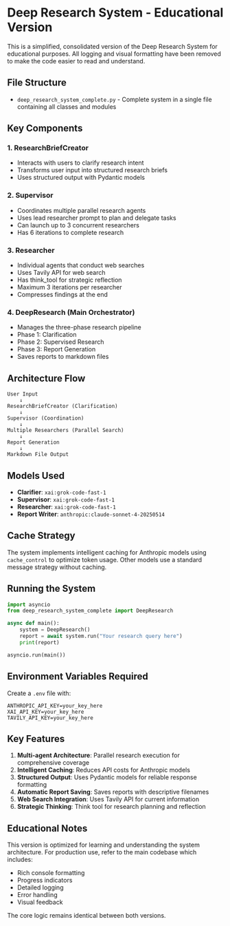 # Deep Research System - Educational Version

This is a simplified, consolidated version of the Deep Research System for educational purposes. All logging and visual formatting have been removed to make the code easier to read and understand.

## File Structure

- `deep_research_system_complete.py` - Complete system in a single file containing all classes and modules

## Key Components

### 1. ResearchBriefCreator
- Interacts with users to clarify research intent
- Transforms user input into structured research briefs
- Uses structured output with Pydantic models

### 2. Supervisor
- Coordinates multiple parallel research agents
- Uses lead researcher prompt to plan and delegate tasks
- Can launch up to 3 concurrent researchers
- Has 6 iterations to complete research

### 3. Researcher
- Individual agents that conduct web searches
- Uses Tavily API for web search
- Has think_tool for strategic reflection
- Maximum 3 iterations per researcher
- Compresses findings at the end

### 4. DeepResearch (Main Orchestrator)
- Manages the three-phase research pipeline
- Phase 1: Clarification
- Phase 2: Supervised Research
- Phase 3: Report Generation
- Saves reports to markdown files

## Architecture Flow

```
User Input
    ↓
ResearchBriefCreator (Clarification)
    ↓
Supervisor (Coordination)
    ↓
Multiple Researchers (Parallel Search)
    ↓
Report Generation
    ↓
Markdown File Output
```

## Models Used

- **Clarifier**: `xai:grok-code-fast-1`
- **Supervisor**: `xai:grok-code-fast-1`
- **Researcher**: `xai:grok-code-fast-1`
- **Report Writer**: `anthropic:claude-sonnet-4-20250514`

## Cache Strategy

The system implements intelligent caching for Anthropic models using `cache_control` to optimize token usage. Other models use a standard message strategy without caching.

## Running the System

```python
import asyncio
from deep_research_system_complete import DeepResearch

async def main():
    system = DeepResearch()
    report = await system.run("Your research query here")
    print(report)

asyncio.run(main())
```

## Environment Variables Required

Create a `.env` file with:
```
ANTHROPIC_API_KEY=your_key_here
XAI_API_KEY=your_key_here
TAVILY_API_KEY=your_key_here
```

## Key Features

1. **Multi-agent Architecture**: Parallel research execution for comprehensive coverage
2. **Intelligent Caching**: Reduces API costs for Anthropic models
3. **Structured Output**: Uses Pydantic models for reliable response formatting
4. **Automatic Report Saving**: Saves reports with descriptive filenames
5. **Web Search Integration**: Uses Tavily API for current information
6. **Strategic Thinking**: Think tool for research planning and reflection

## Educational Notes

This version is optimized for learning and understanding the system architecture. For production use, refer to the main codebase which includes:
- Rich console formatting
- Progress indicators
- Detailed logging
- Error handling
- Visual feedback

The core logic remains identical between both versions.